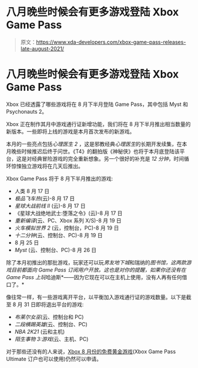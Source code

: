 # 八月晚些时候会有更多游戏登陆 Xbox Game Pass

> 原文：<https://www.xda-developers.com/xbox-game-pass-releases-late-august-2021/>

# 八月晚些时候会有更多游戏登陆 Xbox Game Pass

Xbox 已经透露了哪些游戏将在 8 月下半月登陆 Game Pass，其中包括 Myst 和 Psychonauts 2。

Xbox 正在制作其月中游戏通行证新增功能，我们将在 8 月下半月推出相当数量的新版本。一些即将上线的游戏是本月首次发布的新游戏。

本月的一些亮点包括*心理医生 2* ，这是邪教经典*心理医生*的长期开发续集，在本月晚些时候推迟后终于问世。《T4》的翻拍版《神秘侠》也将于本月底登陆该平台，这是对经典冒险游戏的完全重新想象。另一个很好的补充是 *12 分钟*，时间循环惊悚独立游戏将在几天后推出。

Xbox Game Pass 将于 8 月下半月推出的游戏:

*   人类 8 月 17 日
*   *极品飞车热*(云)-8 月 17 日
*   *星球大战前线 II* (云)-8 月 17 日
*   《星球大战绝地武士:堕落之令》(云)-8 月 17 日
*   *重新编译*(云、PC、Xbox 系列 X/S)-8 月 19 日
*   *火车模拟世界 2* (云，控制台，PC)-8 月 19 日
*   *十二分钟*(云、控制台、PC)-8 月 19 日
*   8 月 25 日
*   *Myst* (云、控制台、PC)-8 月 26 日

除了本月初推出的那批游戏，玩家还可以玩*男友地下城*和瑞纳的*图书馆，这两款游戏目前都面向 Game Pass 订阅用户开放。这也是对你的提醒，如果你还没有在 Game Pass 上玩*哈迪斯*——因为它现在可以在主机上使用，没有人再有任何借口了。*

像往常一样，有一些游戏离开平台，以平衡加入游戏通行证的游戏数量。以下是截至 8 月 31 日即将退出平台的游戏:

*   *布莱尔女巫*(云、控制台和 PC)
*   *二段横踢英雄*(云、控制台、PC)
*   *NBA 2K21* (云和主机)
*   *陌生事物 3:游戏*(云、主机、PC)

对于那些还没有的人来说，[Xbox 8 月份的免费黄金游戏](https://www.xda-developers.com/free-games-for-xbox-games-with-gold-august-2021/)(Xbox Game Pass Ultimate 订户也可以使用)仍然可以申请。